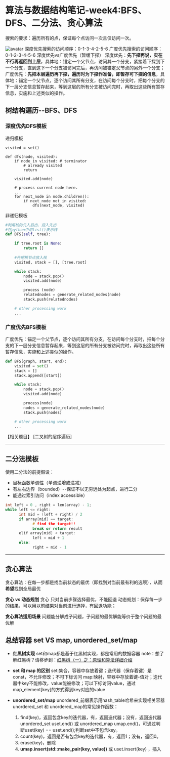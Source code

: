 # 算法与数据结构笔记-week4:BFS、DFS、二分法、贪心算法

搜索的要求：遍历所有的点，保证每个点访问一次且仅访问一次。

![avatar](https://gitee.com/chunxianwang/ImageHost/raw/master/uPic/DFS和BFS.png)
深度优先搜索的访问顺序：0-1-3-4-2-5-6
广度优先搜索的访问顺序：0-1-2-3-4-5-6
深度优先vs广度优先（暂缓下探）
深度优先：**先下探再说，实在不行再返回到上层**，具体地：锚定一个父节点，访问其一个分支，紧接着下探到下一个分支，直到这下一个分支被访问完后，再访问被锚定父节点的另外一个分支；
广度优先：**先把本层遍历再下探，遍历时为下探作准备，即暂存可下探的信息**，具体地：锚定一个父节点，逐个访问其所有分支，在访问每个分支时，把每个分支的下一层分支信息暂存起来，等到这层的所有分支被访问完时，再取出这些所有暂存信息，实施和上述类似的操作。

## 树结构遍历--BFS、DFS
### 深度优先DFS模板

递归模板
```
visited = set() 

def dfs(node, visited):
    if node in visited: # terminator
    	# already visited 
    	return 

	visited.add(node) 

	# process current node here. 
	...
	for next_node in node.children(): 
		if next_node not in visited: 
			dfs(next_node, visited)
```
非递归模板
```python
#利用栈的先入后出、后入先出
#在python中用list()表示栈
def DFS(self, tree): 

	if tree.root is None: 
		return [] 
    
	#先把根节点放入栈
	visited, stack = [], [tree.root]

	while stack: 
		node = stack.pop() 
		visited.add(node)

		process (node) 
		relatednodes = generate_related_nodes(node)
		stack.push(relatednodes) 

	# other processing work 
	...
```

### 广度优先BFS模板
广度优先：锚定一个父节点，逐个访问其所有分支，在访问每个分支时，把每个分支的下一层分支信息暂存起来，等到这层的所有分支被访问完时，再取出这些所有暂存信息，实施和上述类似的操作。

```python
def BFS(graph, start, end):
    visited = set()
	stack = [] 
	stack.append([start]) 

	while stack: 
		node = stack.pop() 
		visited.add(node)

		process(node) 
		nodes = generate_related_nodes(node) 
		stack.push(nodes)

	# other processing work 
	...
```
【相关题目】
[二叉树的层序遍历]

----
## 二分法模板
使用二分法的前提假设：
* 目标函数单调性（单调递增或递减）
* 有左右边界（bounded）--保证不以无穷远处为起点，进行二分
* 能通过索引访问（index accessible）

```c++
int left = 0 , right = len(array) - 1;
while left <= right: 
	  int mid = (left + right) / 2 
	  if array[mid] == target: 
		    # find the target!! 
		    break or return result 
	  elif array[mid] < target: 
		    left = mid + 1 
	  else: 
		    right = mid - 1
```
----
## 贪心算法
贪心算法：在每一步都是找当前状态的最优（即找到对当前最有利的选项），从而**希望**找到全局最优

**贪心 vs 动态规划**
贪心 只对当前步骤选择最优，不能回退
动态规划：保存每一步的结果，可以用以前结果对当前进行选择，有回退功能；

**贪心算法适用场景**
问题能分解成子问题，子问题的最优解能等价于整个问题的最优解

## 总结容器 set VS map, unordered_set/map
* **红黑树实现**
  set和map都是基于红黑树实现，都是常用的数据容器
  note：想了解红黑树？请移步到：[红黑树（一）之：原理和算法详细介绍](https://www.cnblogs.com/skywang12345/p/3245399.html#a2)
* **set 和 map 的区别**
  set:集合，容器中存放着键；迭代器（保存着键）是const，不允许修改；不可下标访问
  map:映射，容器中存放着键-值对；迭代器中key不能修改，value能被修改；可以下标访问value，通过map_element[key]的方式得到key对应的value

* **unordered_set/map**
  unordered_前缀表示用hash_table哈希来实现相关容器
  unordered_set 和 unordered_map的常见操作函数：
  1. find(key)，返回包含key的迭代器，有，返回迭代器；没有，返回迭代器unordered_set uset.end() 或 unordered_map umap.end()，可通过判断uset(key) == uset.end();判断set中不包含key。
  2. count(key)，返回是否有包含key的迭代器，有，返回1；没有，返回0。
  3. erase(key)，删除
  4. **umap.insert(std::make_pair(key, value))** 或 uset.insert(key) ，插入

